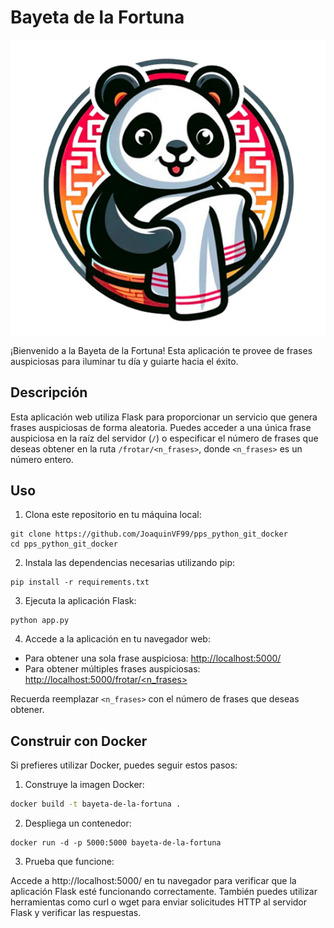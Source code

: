 # Bayeta de la Fortuna

![logo](panda.png) 

¡Bienvenido a la Bayeta de la Fortuna! Esta aplicación te provee de frases auspiciosas para iluminar tu día y guiarte hacia el éxito.

## Descripción

Esta aplicación web utiliza Flask para proporcionar un servicio que genera frases auspiciosas de forma aleatoria. Puedes acceder a una única frase auspiciosa en la raíz del servidor (`/`) o especificar el número de frases que deseas obtener en la ruta `/frotar/<n_frases>`, donde `<n_frases>` es un número entero.

## Uso

1. Clona este repositorio en tu máquina local:

```
git clone https://github.com/JoaquinVF99/pps_python_git_docker
cd pps_python_git_docker
```

2. Instala las dependencias necesarias utilizando pip:

```
pip install -r requirements.txt
```

3. Ejecuta la aplicación Flask:

```
python app.py
```

4. Accede a la aplicación en tu navegador web:

- Para obtener una sola frase auspiciosa: [http://localhost:5000/](http://localhost:5000/)
- Para obtener múltiples frases auspiciosas: [http://localhost:5000/frotar/<n_frases>](http://localhost:5000/frotar/<n_frases>)

Recuerda reemplazar `<n_frases>` con el número de frases que deseas obtener.


## Construir con Docker

Si prefieres utilizar Docker, puedes seguir estos pasos:

1. Construye la imagen Docker:

```bash
docker build -t bayeta-de-la-fortuna .
```

2. Despliega un contenedor:
```
docker run -d -p 5000:5000 bayeta-de-la-fortuna

```
3. Prueba que funcione:  

Accede a http://localhost:5000/ en tu navegador para verificar que la aplicación Flask esté funcionando correctamente. También puedes utilizar herramientas como curl o wget para enviar solicitudes HTTP al servidor Flask y verificar las respuestas.